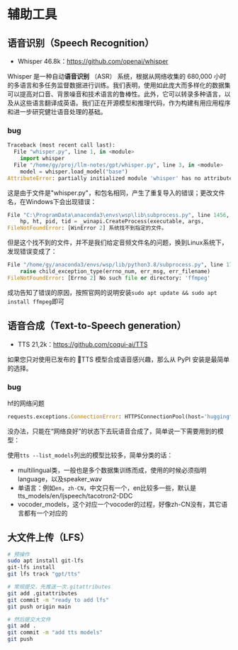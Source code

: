 # 辅助工具

## 语音识别（Speech Recognition）

- Whisper 46.8k：<https://github.com/openai/whisper>

Whisper 是一种自动**语音识别** （ASR） 系统，根据从网络收集的 680,000 小时的多语言和多任务监督数据进行训练。我们表明，使用如此庞大而多样化的数据集可以提高对口音、背景噪音和技术语言的鲁棒性。此外，它可以转录多种语言，以及从这些语言翻译成英语。我们正在开源模型和推理代码，作为构建有用应用程序和进一步研究健壮语音处理的基础。

### bug

```py
Traceback (most recent call last):
  File "whisper.py", line 1, in <module>
    import whisper
  File "/home/gy/proj/llm-notes/gpt/whisper.py", line 3, in <module>
    model = whisper.load_model("base")
AttributeError: partially initialized module 'whisper' has no attribute 'load_model' (most likely due to a circular import)
```

这是由于文件是"whisper.py"，和包名相同，产生了重复导入的错误；更改文件名，在Windows下会出现错误：

```py
File "C:\ProgramData\anaconda3\envs\wsp\lib\subprocess.py", line 1456, in _execute_child
    hp, ht, pid, tid = _winapi.CreateProcess(executable, args,
FileNotFoundError: [WinError 2] 系统找不到指定的文件。
```

但是这个找不到的文件，并不是我们给定音频文件名的问题，换到Linux系统下，发现错误变成了：

```py
File "/home/gy/anaconda3/envs/wsp/lib/python3.8/subprocess.py", line 1720, in _execute_child
    raise child_exception_type(errno_num, err_msg, err_filename)
FileNotFoundError: [Errno 2] No such file or directory: 'ffmpeg'
```

成功告知了错误的原因，按照官网的说明安装`sudo apt update && sudo apt install ffmpeg`即可


## 语音合成（Text-to-Speech generation）

- TTS 21,2k：<https://github.com/coqui-ai/TTS>

如果您只对使用已发布的 🐸TTS 模型合成语音感兴趣，那么从 PyPI 安装是最简单的选择。

### bug

hf的网络问题
```py
requests.exceptions.ConnectionError: HTTPSConnectionPool(host='huggingface.co', port=443): Max retries exceeded with url: /coqui/XTTS-v1/resolve/hifigan/model.pth (Caused by NewConnectionError('<urllib3.connection.HTTPSConnection object at 0x7f5ed5c620e0>: Failed to establish a new connection: [Errno 101] Network is unreachable'))
```

没办法，只能在“网络良好”的状态下去玩语音合成了，简单说一下需要用到的模型：

使用`tts --list_models`列出的模型比较多，简单分类的话：
- multilingual类，一般也是多个数据集训练而成，使用的时候必须指明language，以及speaker_wav
- 单语言：例如`en`，`zh-CN`，中文只有一个，en比较多一些，默认是tts_models/en/ljspeech/tacotron2-DDC
- vocoder_models，这个对应一个vocoder的过程，好像zh-CN没有，其它语言都有一个对应的


## 大文件上传（LFS）

```sh
# 预操作
sudo apt install git-lfs
git-lfs install
git lfs track "gpt/tts"

# 常规提交，先推送一次.gitattributes
git add .gitattributes
git commit -m "ready to add lfs"
git push origin main

# 然后提交大文件
git add .
git commit -m "add tts models"
git push
```